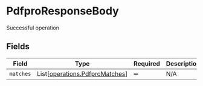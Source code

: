 # PdfproResponseBody

Successful operation


## Fields

| Field                                                                      | Type                                                                       | Required                                                                   | Description                                                                |
| -------------------------------------------------------------------------- | -------------------------------------------------------------------------- | -------------------------------------------------------------------------- | -------------------------------------------------------------------------- |
| `matches`                                                                  | List[[operations.PdfproMatches](../../models/operations/pdfpromatches.md)] | :heavy_minus_sign:                                                         | N/A                                                                        |